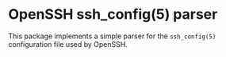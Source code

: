 # OpenSSH ssh_config(5) parser

This package implements a simple parser for the `ssh_config(5)` configuration file used by
OpenSSH.

